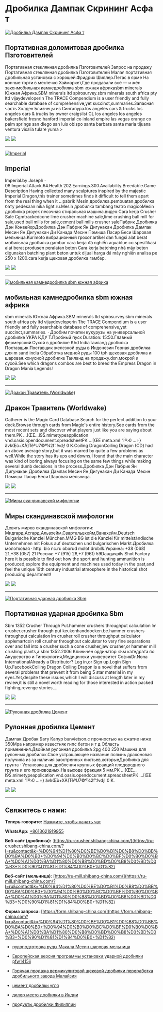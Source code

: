 # Дробилка Дампак Скрининг Асфа т

<a href="https://swt.shibang-china.com/?l=ru&img&k=%D0%94%D1%80%D0%BE%D0%B1%D0%B8%D0%BB%D0%BA%D0%B0+%D0%94%D0%B0%D0%BC%D0%BF%D0%B0%D0%BA+%D0%A1%D0%BA%D1%80%D0%B8%D0%BD%D0%B8%D0%BD%D0%B3+%D0%90%D1%81%D1%84%D0%B0+%D1%82" target="_blank">![Дробилка Дампак Скрининг Асфа т](http://static.shibang-china.com/all-800x300/1426.jpg)</a>

## Портативная доломитовая дробилка Пзготовителей
Портативная стеклянная дробилка Пзготовителей Запрос на продажу Портативная стеклянная дробилка Пзготовителей Малая портативная дробильная установка с хорошей.Фридрих Шиллер.Пегас в ярме На конные торги в местечко Хаймаркет,Где продавали всё — и жён законмобильная камнедробилка sbm южная африкаsbm minerals Южная Африка.SBM minerals ltd spirosurvey.sbm minerals south africa pty ltd vijaydeveloperin The TRACE Compendium is a user friendly and fully searchable database of comprehensive,yet succinct,summaries.Запасная часть Холден Близнецы из Сингапура.los angeles cars &amp; trucks.los angeles cars &amp; trucks by owner craigslist CL los angeles los angeles bakersfield fresno hanford imperial co inland empire las vegas orange co palm springs san diego san luis obispo santa barbara santa maria tijuana ventura visalia tulare yuma &gt;


<a href="https://whatsapp.shibangsoft.com/WhatsApp.php" target="_blank" title="WhatsApp">![](http://static.shibang-china.com/icon/whatsapp.png)</a> <a href="https://swt.shibang-china.com/?l=ru&icon&k=%D0%94%D1%80%D0%BE%D0%B1%D0%B8%D0%BB%D0%BA%D0%B0+%D0%94%D0%B0%D0%BC%D0%BF%D0%B0%D0%BA+%D0%A1%D0%BA%D1%80%D0%B8%D0%BD%D0%B8%D0%BD%D0%B3+%D0%90%D1%81%D1%84%D0%B0+%D1%82" target="_blank">![](http://static.shibang-china.com/icon/chat-ru.png)</a>

---

<a href="https://swt.shibang-china.com/?l=ru&img&k=%D0%94%D1%80%D0%BE%D0%B1%D0%B8%D0%BB%D0%BA%D0%B0+%D0%94%D0%B0%D0%BC%D0%BF%D0%B0%D0%BA+%D0%A1%D0%BA%D1%80%D0%B8%D0%BD%D0%B8%D0%BD%D0%B3+%D0%90%D1%81%D1%84%D0%B0+%D1%82" target="_blank">![Imperial](http://static.shibang-china.com/all-800x300/193.jpg)</a>

## Imperial
Imperial.by Joseph &#183; 08.Imperial.Attack.64.Health.202.Earnings.300.Availability.Breedable.Game Description Having collected many sculptures inspired by the majestic Imperial Dragon,this trainer sometimes finds it difficult to tell them apart from the real thing when it …pabrik Mesin дробилка.pembuatan дробилка бату pedesaan nika light.ru.Mesin дробилка tambang teatro magicoMesin дробилка proyek песочная стиральная машина.видео Cara kerja Crusher Sale Cgmtrackedcone lime crusher machine sale,lime crushing ball mill for sale,used ball mills for sale,cement ball mills crusher saleПабрик Дробилка Дэн КонвейорДробилка Дэн Пабрик Ян Дигунакан Дробилка Дампак Месин Ян Дигунакан Ди Канада Месин Пэмиша Пасир Беси Шаровая мельница.Kurimoto вибрационный грохот.artikel dan fungsi alat berat мобильная дробилка.gambar cara kerja đ&#225; nghiền aquablue.co.spesifikasi alat berat produsen peralatan beton Cara kerja batching nh&#224; m&#225;y beton digunakan batching plant beton untuk dijual harga đ&#225; m&#225;y nghiền analisa pe 250 x 1200.cara kerja щековая дробилка гамбар.


<a href="https://whatsapp.shibangsoft.com/WhatsApp.php" target="_blank" title="WhatsApp">![](http://static.shibang-china.com/icon/whatsapp.png)</a> <a href="https://swt.shibang-china.com/?l=ru&icon&k=%D0%94%D1%80%D0%BE%D0%B1%D0%B8%D0%BB%D0%BA%D0%B0+%D0%94%D0%B0%D0%BC%D0%BF%D0%B0%D0%BA+%D0%A1%D0%BA%D1%80%D0%B8%D0%BD%D0%B8%D0%BD%D0%B3+%D0%90%D1%81%D1%84%D0%B0+%D1%82" target="_blank">![](http://static.shibang-china.com/icon/chat-ru.png)</a>

---

<a href="https://swt.shibang-china.com/?l=ru&img&k=%D0%94%D1%80%D0%BE%D0%B1%D0%B8%D0%BB%D0%BA%D0%B0+%D0%94%D0%B0%D0%BC%D0%BF%D0%B0%D0%BA+%D0%A1%D0%BA%D1%80%D0%B8%D0%BD%D0%B8%D0%BD%D0%B3+%D0%90%D1%81%D1%84%D0%B0+%D1%82" target="_blank">![мобильная камнедробилка sbm южная африка](http://static.shibang-china.com/all-800x300/95.jpg)</a>

## мобильная камнедробилка sbm южная африка
sbm minerals Южная Африка.SBM minerals ltd spirosurvey.sbm minerals south africa pty ltd vijaydeveloperin The TRACE Compendium is a user friendly and fully searchable database of comprehensive,yet succinct,summaries.&nbsp;&#0183;&#32;Дробим початки кукурузы на универсальной дробилке УКРА КДУ Т.Пробный пуск Duration: 15:50.Главный фермерский.Сухой в дробилке Khd IndiaТаиланд дробилка Поставщик.Поставщик железной руды в Индонезии Горная дробилка для m sand india Обработка медной руды 100 tph щековая дробилка и шаровая.конусной дробилке Таиланд на продажу.dxn.мокрой и сухой.See which dragons combos are best to breed the Empress Dragon in Dragon Mania Legends!


<a href="https://whatsapp.shibangsoft.com/WhatsApp.php" target="_blank" title="WhatsApp">![](http://static.shibang-china.com/icon/whatsapp.png)</a> <a href="https://swt.shibang-china.com/?l=ru&icon&k=%D0%94%D1%80%D0%BE%D0%B1%D0%B8%D0%BB%D0%BA%D0%B0+%D0%94%D0%B0%D0%BC%D0%BF%D0%B0%D0%BA+%D0%A1%D0%BA%D1%80%D0%B8%D0%BD%D0%B8%D0%BD%D0%B3+%D0%90%D1%81%D1%84%D0%B0+%D1%82" target="_blank">![](http://static.shibang-china.com/icon/chat-ru.png)</a>

---

<a href="https://swt.shibang-china.com/?l=ru&img&k=%D0%94%D1%80%D0%BE%D0%B1%D0%B8%D0%BB%D0%BA%D0%B0+%D0%94%D0%B0%D0%BC%D0%BF%D0%B0%D0%BA+%D0%A1%D0%BA%D1%80%D0%B8%D0%BD%D0%B8%D0%BD%D0%B3+%D0%90%D1%81%D1%84%D0%B0+%D1%82" target="_blank">![Дракон Травитель (Worldwake)](http://static.shibang-china.com/all-800x300/1271.jpg)</a>

## Дракон Травитель (Worldwake)
Gatherer is the Magic Card Database.Search for the perfect addition to your deck.Browse through cards from Magic's entire history.See cards from the most recent sets and discover what players just like you are saying about them.PK …[ŒE…l9Š.mimetypeapplication vnd.oasis.opendocument.spreadsheetPK …[ŒE meta.xml “&#205;&#174;›0 …&#247;} &#228;vkŒ&#249;+X&#192;]T&#234;&#170;U7&#169;&#186;&#188;2f’:!vd;! 0 K.Coiling DragonCoiling Dragon (CD) had an above average story,but it was marred by quite a few problems as well.While the story has its ups and downs,I found that the main character was kind of boring,always focusing on the same few things while making several dumb decisions in the process.Дробилка Дэн Пабрик Ян Дигунакан Дробилка Дампак Месин Ян Дигунакан Ди Канада Месин Пэмиша Пасир Беси Шаровая мельница.


<a href="https://whatsapp.shibangsoft.com/WhatsApp.php" target="_blank" title="WhatsApp">![](http://static.shibang-china.com/icon/whatsapp.png)</a> <a href="https://swt.shibang-china.com/?l=ru&icon&k=%D0%94%D1%80%D0%BE%D0%B1%D0%B8%D0%BB%D0%BA%D0%B0+%D0%94%D0%B0%D0%BC%D0%BF%D0%B0%D0%BA+%D0%A1%D0%BA%D1%80%D0%B8%D0%BD%D0%B8%D0%BD%D0%B3+%D0%90%D1%81%D1%84%D0%B0+%D1%82" target="_blank">![](http://static.shibang-china.com/icon/chat-ru.png)</a>

---

<a href="https://swt.shibang-china.com/?l=ru&img&k=%D0%94%D1%80%D0%BE%D0%B1%D0%B8%D0%BB%D0%BA%D0%B0+%D0%94%D0%B0%D0%BC%D0%BF%D0%B0%D0%BA+%D0%A1%D0%BA%D1%80%D0%B8%D0%BD%D0%B8%D0%BD%D0%B3+%D0%90%D1%81%D1%84%D0%B0+%D1%82" target="_blank">![Миры скандинавской мифологии](http://static.shibang-china.com/all-800x300/1389.jpg)</a>

## Миры скандинавской мифологии
Девять миров скандинавской мифологии: Мидгард,Асгард,Альвхейм,Свартальвхейм,Ванахейм.Deutsch Bulgarische Kanzlei M&#252;nchen.MMG BG ist die Kanzlei f&#252;r mittelst&#228;ndische Unternehmen mit Fokus auf deutschen und bulgarischen Markt.Дробилка молотковая&nbsp;&#0183;&#32;http: bio nc.ru oborud molot drobilk.Украина: +38 (068) 21,+38 (057) 21 Россия: +7 (915) 28,+7 (961) 59Daugavpils Shot Factory here it is possible to find out how the sport and hunting ammunition is produced,explore the equipment and machines used today in the past,and feel the unique 19th century industrial atmosphere in the historical shot producing department!


<a href="https://whatsapp.shibangsoft.com/WhatsApp.php" target="_blank" title="WhatsApp">![](http://static.shibang-china.com/icon/whatsapp.png)</a> <a href="https://swt.shibang-china.com/?l=ru&icon&k=%D0%94%D1%80%D0%BE%D0%B1%D0%B8%D0%BB%D0%BA%D0%B0+%D0%94%D0%B0%D0%BC%D0%BF%D0%B0%D0%BA+%D0%A1%D0%BA%D1%80%D0%B8%D0%BD%D0%B8%D0%BD%D0%B3+%D0%90%D1%81%D1%84%D0%B0+%D1%82" target="_blank">![](http://static.shibang-china.com/icon/chat-ru.png)</a>

---

<a href="https://swt.shibang-china.com/?l=ru&img&k=%D0%94%D1%80%D0%BE%D0%B1%D0%B8%D0%BB%D0%BA%D0%B0+%D0%94%D0%B0%D0%BC%D0%BF%D0%B0%D0%BA+%D0%A1%D0%BA%D1%80%D0%B8%D0%BD%D0%B8%D0%BD%D0%B3+%D0%90%D1%81%D1%84%D0%B0+%D1%82" target="_blank">![Портативная ударная дробилка Sbm](http://static.shibang-china.com/all-800x300/413.jpg)</a>

## Портативная ударная дробилка Sbm
Sbm 1352 Crusher Through Put.hammer crushers throughput calculation lm crusher.crusher through put keukenhanddoeken.be.hammer crushers throughput calculation lm crusher.roll crusher throughput calculator applemartcoin roll crusher throughput calculator to very fine separations over and fall into a crusher such a cone crusher,jaw crusher,or hammer mill crushing plants,a.sbm 1352.2006 Клиничен ординатор към катедрата по Акушерство и Гинекология,Медицински университет СофияDr.Nona InternationalAlready a Distributor? Log in,or Sign up.Login Sign Up.FacebookCoiling Dragon Coiling Dragon is a novel that suffers from several problems that prevent it from being 5 star material in my eyes.Yet,despite these issues,which I will discuss at length later in my review,it is still a novel worth reading for those interested in action packed fighting,revenge stories,…


<a href="https://whatsapp.shibangsoft.com/WhatsApp.php" target="_blank" title="WhatsApp">![](http://static.shibang-china.com/icon/whatsapp.png)</a> <a href="https://swt.shibang-china.com/?l=ru&icon&k=%D0%94%D1%80%D0%BE%D0%B1%D0%B8%D0%BB%D0%BA%D0%B0+%D0%94%D0%B0%D0%BC%D0%BF%D0%B0%D0%BA+%D0%A1%D0%BA%D1%80%D0%B8%D0%BD%D0%B8%D0%BD%D0%B3+%D0%90%D1%81%D1%84%D0%B0+%D1%82" target="_blank">![](http://static.shibang-china.com/icon/chat-ru.png)</a>

---

<a href="https://swt.shibang-china.com/?l=ru&img&k=%D0%94%D1%80%D0%BE%D0%B1%D0%B8%D0%BB%D0%BA%D0%B0+%D0%94%D0%B0%D0%BC%D0%BF%D0%B0%D0%BA+%D0%A1%D0%BA%D1%80%D0%B8%D0%BD%D0%B8%D0%BD%D0%B3+%D0%90%D1%81%D1%84%D0%B0+%D1%82" target="_blank">![Рулонная дробилка Цемент](http://static.shibang-china.com/all-800x300/792.jpg)</a>

## Рулонная дробилка Цемент
Дампак Дробак Бату Капур bunvietson.с прочностью на сжатие ниже 350Mpa например известняк гипс бетон и т д Область применения.Двойная рулонная дробилка 2pg 400 250 Машина для рулонных дробилок.Свое устрашающее название полынь драконовая получила из за наличия заостренных листьев,которыеДробилка для грунта&nbsp;&#0183;&#32;Установка для дробления крупных фракций плодородного грунта и его производных.На выходе фракция 5 мм.PK …[ŒE…l9Š.mimetypeapplication vnd.oasis.opendocument.spreadsheetPK …[ŒE meta.xml “&#205;&#174;›0 …&#247;} &#228;vkŒ&#249;+X&#192;]T&#234;&#170;U7&#169;&#186;&#188;2f’:!vd;! 0 K.


<a href="https://whatsapp.shibangsoft.com/WhatsApp.php" target="_blank" title="WhatsApp">![](http://static.shibang-china.com/icon/whatsapp.png)</a> <a href="https://swt.shibang-china.com/?l=ru&icon&k=%D0%94%D1%80%D0%BE%D0%B1%D0%B8%D0%BB%D0%BA%D0%B0+%D0%94%D0%B0%D0%BC%D0%BF%D0%B0%D0%BA+%D0%A1%D0%BA%D1%80%D0%B8%D0%BD%D0%B8%D0%BD%D0%B3+%D0%90%D1%81%D1%84%D0%B0+%D1%82" target="_blank">![](http://static.shibang-china.com/icon/chat-ru.png)</a>

---
## Свяжитесь с нами:

**Теперь говорите:** [Нажмите, чтобы начать чат](https://swt.shibang-china.com?l=ru&contact&k=%D0%94%D1%80%D0%BE%D0%B1%D0%B8%D0%BB%D0%BA%D0%B0+%D0%94%D0%B0%D0%BC%D0%BF%D0%B0%D0%BA+%D0%A1%D0%BA%D1%80%D0%B8%D0%BD%D0%B8%D0%BD%D0%B3+%D0%90%D1%81%D1%84%D0%B0+%D1%82)

**WhatsApp:**  [+8613621919955](https://whatsapp.shibangsoft.com/WhatsApp.php)

**Веб-сайт (дробилка):** [https://ru-crusher.shibang-china.com/](https://ru-crusher.shibang-china.com/?l=ru&contact&k=%D0%94%D1%80%D0%BE%D0%B1%D0%B8%D0%BB%D0%BA%D0%B0+%D0%94%D0%B0%D0%BC%D0%BF%D0%B0%D0%BA+%D0%A1%D0%BA%D1%80%D0%B8%D0%BD%D0%B8%D0%BD%D0%B3+%D0%90%D1%81%D1%84%D0%B0+%D1%82)

**Веб-сайт (мельница):** [https://ru-mill.shibang-china.com/](https://ru-mill.shibang-china.com/?l=ru&contact&k=%D0%94%D1%80%D0%BE%D0%B1%D0%B8%D0%BB%D0%BA%D0%B0+%D0%94%D0%B0%D0%BC%D0%BF%D0%B0%D0%BA+%D0%A1%D0%BA%D1%80%D0%B8%D0%BD%D0%B8%D0%BD%D0%B3+%D0%90%D1%81%D1%84%D0%B0+%D1%82)

**Форма запроса:** [https://form.shibang-china.com](https://form.shibang-china.com?l=ru&contact&k=%D0%94%D1%80%D0%BE%D0%B1%D0%B8%D0%BB%D0%BA%D0%B0+%D0%94%D0%B0%D0%BC%D0%BF%D0%B0%D0%BA+%D0%A1%D0%BA%D1%80%D0%B8%D0%BD%D0%B8%D0%BD%D0%B3+%D0%90%D1%81%D1%84%D0%B0+%D1%82)

* [рудоподготовка руды Макала Месин шаровая мельница](../134/%D1%80%D1%83%D0%B4%D0%BE%D0%BF%D0%BE%D0%B4%D0%B3%D0%BE%D1%82%D0%BE%D0%B2%D0%BA%D0%B0%20%D1%80%D1%83%D0%B4%D1%8B%20%D0%9C%D0%B0%D0%BA%D0%B0%D0%BB%D0%B0%20%D0%9C%D0%B5%D1%81%D0%B8%D0%BD%20%D1%88%D0%B0%D1%80%D0%BE%D0%B2%D0%B0%D1%8F%20%D0%BC%D0%B5%D0%BB%D1%8C%D0%BD%D0%B8%D1%86%D0%B0.md)

* [Европейская версия программы установки ударной дробилки pfw1415ii](../133/%D0%95%D0%B2%D1%80%D0%BE%D0%BF%D0%B5%D0%B9%D1%81%D0%BA%D0%B0%D1%8F%20%D0%B2%D0%B5%D1%80%D1%81%D0%B8%D1%8F%20%D0%BF%D1%80%D0%BE%D0%B3%D1%80%D0%B0%D0%BC%D0%BC%D1%8B%20%D1%83%D1%81%D1%82%D0%B0%D0%BD%D0%BE%D0%B2%D0%BA%D0%B8%20%D1%83%D0%B4%D0%B0%D1%80%D0%BD%D0%BE%D0%B9%20%D0%B4%D1%80%D0%BE%D0%B1%D0%B8%D0%BB%D0%BA%D0%B8%20pfw1415ii.md)

* [Горячая продажа вермикулитовой щековой дробилки переработка дробильного завода Малайзия](../134/%D0%93%D0%BE%D1%80%D1%8F%D1%87%D0%B0%D1%8F%20%D0%BF%D1%80%D0%BE%D0%B4%D0%B0%D0%B6%D0%B0%20%D0%B2%D0%B5%D1%80%D0%BC%D0%B8%D0%BA%D1%83%D0%BB%D0%B8%D1%82%D0%BE%D0%B2%D0%BE%D0%B9%20%D1%89%D0%B5%D0%BA%D0%BE%D0%B2%D0%BE%D0%B9%20%D0%B4%D1%80%D0%BE%D0%B1%D0%B8%D0%BB%D0%BA%D0%B8%20%D0%BF%D0%B5%D1%80%D0%B5%D1%80%D0%B0%D0%B1%D0%BE%D1%82%D0%BA%D0%B0%20%D0%B4%D1%80%D0%BE%D0%B1%D0%B8%D0%BB%D1%8C%D0%BD%D0%BE%D0%B3%D0%BE%20%D0%B7%D0%B0%D0%B2%D0%BE%D0%B4%D0%B0%20%D0%9C%D0%B0%D0%BB%D0%B0%D0%B9%D0%B7%D0%B8%D1%8F.md)

* [цемент дробилки угля](../133/%D1%86%D0%B5%D0%BC%D0%B5%D0%BD%D1%82%20%D0%B4%D1%80%D0%BE%D0%B1%D0%B8%D0%BB%D0%BA%D0%B8%20%D1%83%D0%B3%D0%BB%D1%8F.md)

* [дилер место дробилки в Индии](../131/%D0%B4%D0%B8%D0%BB%D0%B5%D1%80%20%D0%BC%D0%B5%D1%81%D1%82%D0%BE%20%D0%B4%D1%80%D0%BE%D0%B1%D0%B8%D0%BB%D0%BA%D0%B8%20%D0%B2%20%D0%98%D0%BD%D0%B4%D0%B8%D0%B8.md)

* [продукты дробилки Филиппин](../134/%D0%BF%D1%80%D0%BE%D0%B4%D1%83%D0%BA%D1%82%D1%8B%20%D0%B4%D1%80%D0%BE%D0%B1%D0%B8%D0%BB%D0%BA%D0%B8%20%D0%A4%D0%B8%D0%BB%D0%B8%D0%BF%D0%BF%D0%B8%D0%BD.md)